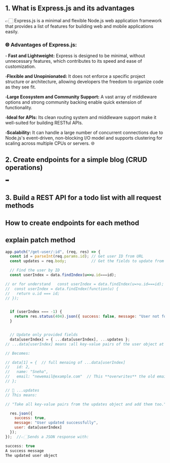 ## 1. What is Express.js and its advantages
👉🏻 Express.js is a minimal and flexible Node.js web application framework that provides a list of features for building web and mobile applications easily.
### 🌐 Advantages of Express.js:
▫️ **Fast and Lightweight:**
Express is designed to be minimal, without unnecessary features, which contributes to its speed and ease of customization.

▫️**Flexible and Unopinionated:**
It does not enforce a specific project structure or architecture, allowing developers the freedom to organize code as they see fit. 

▫️**Large Ecosystem and Community Support:**
A vast array of middleware options and strong community backing enable quick extension of functionality.

▫️**Ideal for APIs:**
Its clean routing system and middleware support make it well-suited for building RESTful APIs.

▫️**Scalability:**
It can handle a large number of concurrent connections due to Node.js's event-driven, non-blocking I/O model and supports clustering for scaling across multiple CPUs or servers.
🌐



##  2. Create endpoints for a simple blog (CRUD operations)
➡️



##  3. Build a REST API for a todo list with all request methods


## How to create endpoints for each method



##  explain patch method 
```js
app.patch("/get-user/:id", (req, res) => {
  const id = parseInt(req.params.id); // Get user ID from URL
  const updates = req.body;           // Get the fields to update from request body

  // Find the user by ID
  const userIndex = data.findIndex(u=>u.id===id);

// or for understand   const userIndex = data.findIndex(u=>u.id===id); syntax ✅✅
//  const userIndex = data.findIndex(function(u) {
//   return u.id === id;
// });


  if (userIndex === -1) {
    return res.status(404).json({ success: false, message: "User not found" });
  }


  // Update only provided fields
  data[userIndex] = { ...data[userIndex], ...updates };
// ...data[userIndex] means :all key-value pairs of the user object at that index.   

// Becomes:

// data[1] = {  // full menaing of ...data[userIndex] 
//   id: 2,
//   name: "Sneha",
//   email: "newemail@example.com"  // This **overwrites** the old email
// };

// 🔹 ...updates
// This means:

// "Take all key-value pairs from the updates object and add them too."

  res.json({
    success: true,
    message: "User updated successfully",
    user: data[userIndex]
  });
});  //👉🏻Sends a JSON response with:

success: true
A success message
The updated user object

```
